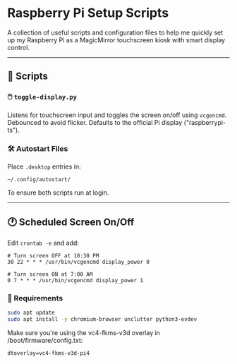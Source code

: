 # Raspberry Pi Setup Scripts

A collection of useful scripts and configuration files to help me quickly set up my Raspberry Pi as a MagicMirror touchscreen kiosk with smart display control.

---

## 📁 Scripts

### 🖱️ `toggle-display.py`

Listens for touchscreen input and toggles the screen on/off using `vcgencmd`. Debounced to avoid flicker. Defaults to the official Pi display ("raspberrypi-ts").

### 🛠️ Autostart Files

Place `.desktop` entries in:
```
~/.config/autostart/
```

To ensure both scripts run at login.

---

## 🕐 Scheduled Screen On/Off

Edit `crontab -e` and add:

```cron
# Turn screen OFF at 10:30 PM
30 22 * * * /usr/bin/vcgencmd display_power 0

# Turn screen ON at 7:00 AM
0 7 * * * /usr/bin/vcgencmd display_power 1
```

### 🔧 Requirements
```bash
sudo apt update
sudo apt install -y chromium-browser unclutter python3-evdev
```

Make sure you're using the vc4-fkms-v3d overlay in /boot/firmware/config.txt:
```
dtoverlay=vc4-fkms-v3d-pi4
```